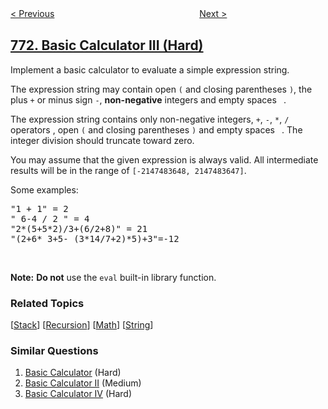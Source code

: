 <!--|This file generated by command(leetcode description); DO NOT EDIT.    |-->
<!--+----------------------------------------------------------------------+-->
<!--|@author    openset <openset.wang@gmail.com>                           |-->
<!--|@link      https://github.com/openset                                 |-->
<!--|@home      https://github.com/openset/leetcode                        |-->
<!--+----------------------------------------------------------------------+-->

[< Previous](../jewels-and-stones "Jewels and Stones")
　　　　　　　　　　　　　　　　
[Next >](../sliding-puzzle "Sliding Puzzle")

## [772. Basic Calculator III (Hard)](https://leetcode.com/problems/basic-calculator-iii "基本计算器 III")

<p>Implement a basic calculator to evaluate a simple expression string.</p>

<p>The expression string may contain open <code>(</code> and closing parentheses <code>)</code>, the plus <code>+</code> or minus sign <code>-</code>, <strong>non-negative</strong> integers and empty spaces <code> </code>.</p>

<p>The expression string contains only non-negative integers, <code>+</code>, <code>-</code>, <code>*</code>, <code>/</code> operators , open <code>(</code> and closing parentheses <code>)</code> and empty spaces <code> </code>. The integer division should truncate toward zero.</p>

<p>You may assume that the given expression is always valid. All intermediate results will be in the range of <code>[-2147483648, 2147483647]</code>.</p>

<p>Some examples:</p>

<pre>
&quot;1 + 1&quot; = 2
&quot; 6-4 / 2 &quot; = 4
&quot;2*(5+5*2)/3+(6/2+8)&quot; = 21
&quot;(2+6* 3+5- (3*14/7+2)*5)+3&quot;=-12
</pre>

<p>&nbsp;</p>

<p><strong>Note:</strong> <strong>Do not</strong> use the <code>eval</code> built-in library function.</p>

### Related Topics
  [[Stack](../../tag/stack/README.md)]
  [[Recursion](../../tag/recursion/README.md)]
  [[Math](../../tag/math/README.md)]
  [[String](../../tag/string/README.md)]

### Similar Questions
  1. [Basic Calculator](../basic-calculator) (Hard)
  1. [Basic Calculator II](../basic-calculator-ii) (Medium)
  1. [Basic Calculator IV](../basic-calculator-iv) (Hard)
